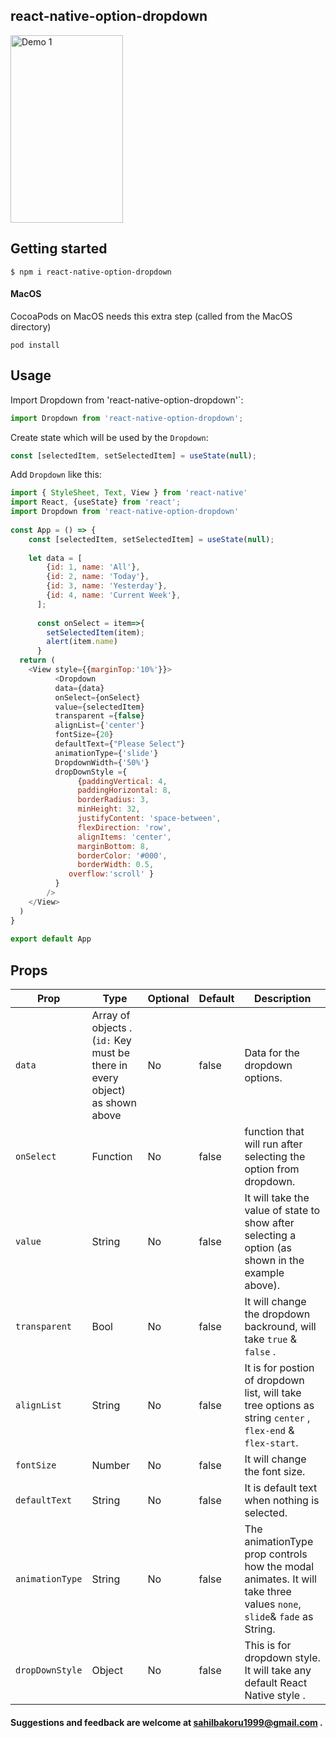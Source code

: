  
##   react-native-option-dropdown
  
  
<img src="https://user-images.githubusercontent.com/68190549/256564524-3cbe7c49-cffa-475f-b33b-7c4a9b730afb.gif?raw=true" width = "180" height = "300" alt="Demo 1"/>
  
##  Getting started
  
  
  
  
`$ npm i react-native-option-dropdown`
  
####  MacOS
  
CocoaPods on MacOS needs this extra step (called from the MacOS directory)
  
```
pod install
```
  
  
  
##  Usage
  
  
Import Dropdown from 'react-native-option-dropdown'`:
  
```javascript
import Dropdown from 'react-native-option-dropdown';
```
  
Create state which will be used by the `Dropdown`:
  
```javascript
const [selectedItem, setSelectedItem] = useState(null);
```
  
Add `Dropdown` like this:
  
```javascript
import { StyleSheet, Text, View } from 'react-native'
import React, {useState} from 'react';
import Dropdown from 'react-native-option-dropdown'
  
const App = () => {
    const [selectedItem, setSelectedItem] = useState(null);
  
    let data = [
        {id: 1, name: 'All'},
        {id: 2, name: 'Today'},
        {id: 3, name: 'Yesterday'},
        {id: 4, name: 'Current Week'},
      ];
  
      const onSelect = item=>{
        setSelectedItem(item);
        alert(item.name)
      } 
  return (
    <View style={{marginTop:'10%'}}>
          <Dropdown
          data={data}
          onSelect={onSelect}
          value={selectedItem}
          transparent ={false}
          alignList={'center'}
          fontSize={20}
          defaultText={"Please Select"}
          animationType={'slide'}
          DropdownWidth={'50%'}
          dropDownStyle ={
               {paddingVertical: 4,
               paddingHorizontal: 8,
               borderRadius: 3,
               minHeight: 32,
               justifyContent: 'space-between',
               flexDirection: 'row',
               alignItems: 'center',
               marginBottom: 8,
               borderColor: '#000',
               borderWidth: 0.5,
             overflow:'scroll' }
          }
        />
    </View>
  )
}
  
export default App
```
  
  
##  Props
  
  
Prop                | Type     | Optional | Default   | Description
------------------- | -------- | -------- | --------- | -----------
`data`          | Array of objects . (`id:` Key must be there in every object)   as shown above  | No      | false     | Data for the dropdown options.
`onSelect`          | Function     | No      | false     | function that will run after selecting the option from dropdown.
`value`          | String     | No      | false     | It will take the value of state to show after selecting a option (as shown in the example above).
`transparent`          | Bool     | No      | false     |It  will change the dropdown backround, will take `true` & `false` .
`alignList`          | String     | No      | false     | It is for postion of dropdown list, will take tree options as string  `center` , `flex-end` & `flex-start`.
`fontSize`          | Number     | No      | false     | It will change the font size.
`defaultText`          | String     | No      | false     | It is default text when nothing is selected.
`animationType`          | String     | No      | false     | The animationType prop controls how the modal animates. It will take three values `none`, `slide`& `fade` as String.
`dropDownStyle`          | Object     | No      | false     | This  is for dropdown style. It will take any default  React Native style .
  
####  Suggestions and feedback are welcome at  sahilbakoru1999@gmail.com .
  
  
  
  
  
  